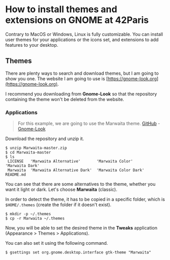 # How to install themes and extensions on GNOME at 42Paris

Contrary to MacOS or Windows, Linux is fully customizable. You can install user themes for your applications or the icons set, and extensions to add features to your desktop.

## Themes

There are plenty ways to search and download themes, but I am going to show you one. The website I am going to use is [https://gnome-look.org](https://gnome-look.org).

I recommend you downloading from **Gnome-Look** so that the repository containing the theme won't be deleted from the website.

### Applications

> For this example, we are going to use the Marwaita theme.
> [GitHub](https://github.com/darkomarko42/Marwaita) - [Gnome-Look](https://www.gnome-look.org/p/1239855)

Download the repository and unzip it.

```shell
$ unzip Marwaita-master.zip
$ cd Marwaita-master
$ ls
 LICENSE   'Marwaita Alternative'       'Marwaita Color'       'Marwaita Dark'
 Marwaita  'Marwaita Alternative Dark'  'Marwaita Color Dark'   README.md
```

You can see that there are some alternatives to the theme, whether you want it light or dark. Let's choose **Marwaita** (classic).

In order to detect the theme, it has to be copied in a specific folder, which is `$HOME/.themes` (create the folder if it doesn't exist).

```shell
$ mkdir -p ~/.themes
$ cp -r Marwaita ~/.themes
```

Now, you will be able to set the desired theme in the **Tweaks** application (Appearance > Themes > Applications).

You can also set it using the following command.

```shell
$ gsettings set org.gnome.desktop.interface gtk-theme "Marwaita"
```
